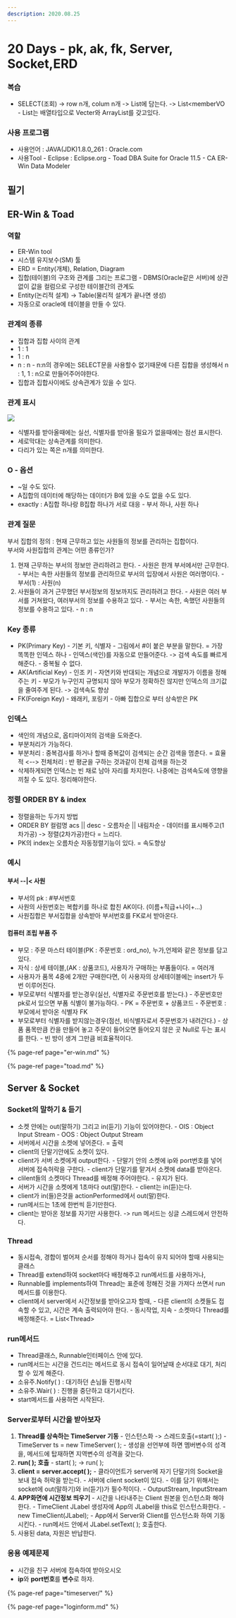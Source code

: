 ```yaml
---
description: 2020.08.25
---
```


# 20 Days - pk, ak, fk, Server, Socket,ERD

### 복습

* SELECT\(조회\) -&gt; row n개, colum n개 -&gt; List에 담는다. -&gt; List&lt;memberVO - List는 배열타입으로 Vecter와 ArrayList를 갖고있다.

### 사용 프로그램

* 사용언어 : JAVA\(JDK\)1.8.0\_261 : Oracle.com
* 사용Tool  - Eclipse : Eclipse.org - Toad DBA Suite for Oracle 11.5 - CA ER-Win Data Modeler

## 필기

## ER-Win & Toad

### 역할

* ER-Win tool
* 시스템 유지보수\(SM\) 툴
* ERD = Entity\(개체\), Relation, Diagram
* 집합\(테이블\)의 구조와 관계를 그리는 프로그램 - DBMS\(Oracle같은 서버\)에 상관없이 값을 컬럼으로 구성한 테이블간의 관계도
* Entity\(논리적 설계\) -&gt; Table\(물리적 설계가 끝나면 생성\)
* 자동으로 oracle에 테이블을 만들 수 있다.

### 관계의 종류

* 집합과 집합 사이의 관계
* 1 : 1
* 1 : n
* n : n -  n:n의 경우에는 SELECT문을 사용할수 없기때문에 다른 집합을 생성해서 n : 1, 1 : n으로 만들어주어야한다.
* 집합과 집합사이에도 상속관계가 있을 수 있다.

### 관계 표시

![](../../../.gitbook/assets/kakaotalk_20200826_103322430.png)

* 식별자를 받아올때에는 실선, 식별자를 받아올 필요가 없을때에는 점선 표시한다.
* 세로막대는 상속관계를 의미한다.
* 다리가 있는 쪽은 n개를 의미한다.

### O - 옵션

* ~일 수도 있다.
* A집합의 데이터에 해당하는 데이터가 B에 있을 수도 없을 수도 있다.
* exactly : A집합 하나랑 B집합 하나가 서로 대응 - 부서 하나, 사원 하나

### 관계 질문

부서 집합의 정의 : 현재 근무하고 있는 사원들의 정보를 관리하는 집합이다.  
부서와 사원집합의 관계는 어떤 종류인가?

1. 현재 근무하는 부서의 정보만 관리하려고 한다. - 사원은 한개 부서에서만 근무한다. - 부서는 속한 사원들의 정보를 관리하므로 부서의 입장에서 사원은 여러명이다. - 부서\(1\) : 사원\(n\)
2. 사원들이 과거 근무했던 부서정보의 정보까지도 관리하려고 한다. - 사원은 여러 부서를 거쳐왔다, 여러부서의 정보를 수용하고 있다. - 부서는 속한, 속했던 사원들의 정보를 수용하고 있다. - n : n

### Key 종류

* PK\(Primary Key\) - 기본 키, 식별자 - 그림에서 \#이 붙은 부분을 말한다. = 가장 똑똑한 인덱스 하나 - 인덱스\(색인\)를 자동으로 만들어준다. -&gt; 검색 속도를 빠르게 해준다. - 중복될 수 없다.
* AK\(Artificial Key\) - 인조 키 - 자연키와 반대되는 개념으로 개발자가 이름을 정해주는 키 - 부모가 누구인지 규명되지 않아 부모가 정확하진 않지만 인덱스의 크기값을 줄여주게 된다. -&gt; 검색속도 향상
* FK\(Foreign Key\) - 왜래키, 포링키 - 아빠 집합으로 부터 상속받은 PK

### 인덱스

* 색인의 개념으로,  옵티마이저의 검색을 도와준다.
* 부분처리가 가능하다.
* 부분처리 : 중복검사를 하거나 할때 중복값이 검색되는 순간 검색을 멈춘다. = 효율적  &lt;--&gt; 전체처리 : 반 평균을 구하는 것과같이 전체 검색을 하는것
* 삭제하게되면 인덱스는 빈 채로 남아 자리를 차지한다. 나중에는 검색속도에 영향을 끼칠 수 도 있다. 정리해야한다.

### 정렬 ORDER BY & index

* 정렬을하는 두가지 방법
* ORDER BY 컬럼명 acs \|\| desc - 오름차순 \|\| 내림차순 - 데이터를 표시해주고\(1차가공\) -&gt; 정렬\(2차가공\)한다 = 느리다.
* PK의 index는 오름차순 자동정렬기능이 있다. = 속도향상

### 예시

#### 부서 --\|&lt; 사원

* 부서의 pk : \#부서번호
* 사원의 사원번호는 복합키를 하나로 합친 AK이다. \(이름+직급+나이+...\)
* 사원집합은 부서집합을 상속받아 부서번호를 FK로서 받아온다.

#### 컴퓨터 조립 부품 주

* 부모 : 주문 마스터 테이블\(PK : 주문번호 : ord\_no\), 누가,언제와 같은 정보를 담고있다.  
* 자식 : 상세 테이블,\(AK : 상품코드\), 사용자가 구매하는 부품들이다. = 여러개
* 사용자가 품목 4중에 2개만 구매한다면, 이 사용자의 상세테이블에는 insert가 두번 이루어진다.
* 부모로부터 식별자를 받는경우\(실선, 식별자로 주문번호를 받는다.\)  - 주문번호만 pk로서 있으면 부품 식별이 불가능하다.  - PK = 주문번호 + 상품코드 - 주문번호 : 부모에서 받아온 식별자 FK
* 부모로부터 식별자를 받지않는경우\(점선, 비식별자로서 주문번호가 내려간다.\) - 상품 품목만큼 칸을 만들어 놓고 주문이 들어오면 들어오지 않은 곳 Null로 두는 표시를 한다. - 빈 방이 생겨 그만큼 비효율적이다.

{% page-ref page="er-win.md" %}

{% page-ref page="toad.md" %}

## Server & Socket

### Socket의 말하기 & 듣기

* 소켓 안에는 out\(말하기\) 그리고 in\(듣기\) 기능이 있어야한다. - OIS : Object Input Stream - OOS : Object Output Stream
* 서버에서 시간을 소켓에 넣어준다. = 출력
* client의 단말기안에도 소켓이 있다. 
* client가 서버 소켓에게 output한다. - 단말기 안의 소켓에 ip와 port번호를 넣어 서버에 접속허락을 구한다. - client가 단말기를 맡겨서 소켓에 data를 받아온다.
* clilent들의 소켓마다 Thread를 배정해 주어야한다. - 유지가 된다.
* 서버가 시간을 소켓에게 1초마다 out\(말\)한다. - client는 in\(듣\)는다.
* client가 in\(들\)은것을 actionPerformed에서 out\(말\)한다.
* run메서드는 1초에 한번씩 듣기만한다.
* client는 받아온 정보를 자기만 사용한다. -&gt; run 메서드는 싱글 스레드에서 안전하다.

### Thread

* 동시접속, 경합이 벌어져 순서를 정해야 하거나 접속이 유지 되어야 할때 사용되는 클래스
* Thread를 extend하여 socket마다 배정해주고 run메서드를 사용하거나,
* Runnable를 implements하여 Thread는 표준에 정해진 것을 가져다 쓰면서 run메서드를 이용한다.
* client에서 server에서 시간정보를 받아오고자 할때,  - 다른 client의 소켓들도 접속할 수 있고, 시간은 계속 출력되어야 한다. - 동시작업, 지속 - 소켓마다 Thread를 배정해준다. = List&lt;Thread&gt;

### run메서드

* Thread클래스, Runnable인터페이스 안에 있다.
* run메서드는 시간을 건드리는 메서드로 동시 접속이 일어날때 순서대로 대기, 처리할 수 있게 해준다.
* 소유주.Notify\( \) : 대기하던 손님들 진행시작
* 소유주.Wair\( \) : 진행을 중단하고 대기시킨다.
* start메서드를 사용하면 시작된다.

### Server로부터 시간을 받아보자

1. **Thread를 상속하는 TimeServer 기동** - 인스턴스화 -&gt; 스레드호출\(=start\( \);\) - TimeServer ts = new TimeServer\( \); - 생성을 선언부에 하면 멤버변수의 성격을, 메서드에 탑재하면 지역변수의 성격을 갖는다.
2. **run\( \); 호출** - start\( \); -&gt; run\( \); 
3. **client = server.accept\( \);** - 클라이언트가 server에 자기 단말기의 Socket을 보내 접속 허락을 받는다. - 서버에 client socket이 있다. - 이를 담기 위해서는 socket에 out\(말하기\)와 in\(듣기\)가 필수적이다. - OutputStream, InputStream
4. **APP화면에 시간정보 띄우기** - 시간을 나타내주는 Client 원본을 인스턴스화 해야한다. - TimeClient JLabel 생성자에 App의 JLabel을 this로 인스턴스화한다. - new TimeClient\(JLabel\); - App에서 Server와 Client를 인스턴스화 하여 기동시킨다. - run메서드 안에서 JLabel.setText\( \); 호출한다.
5. 사용된 data, 자원은 반납한다.

### 응용 예제문제 

* 시간을 친구 서버에 접속하여 받아오시오
* **ip**와 **port번호**를 **변수**로 하자.

{% page-ref page="timeserver/" %}

{% page-ref page="loginform.md" %}



